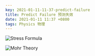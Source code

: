```yaml
---
key: 2021-01-11-11-37-predict-failure
title: Predict Failure 预测失效
date: 2021-01-11 11:37 +0800
tags: Physics 物理
---
```


![Stress Formula](https://tenetai.com/iclass/stress.jpg)

![Mohr Theory](https://tenetai.com/iclass/mohr.jpg)

<!--more-->
